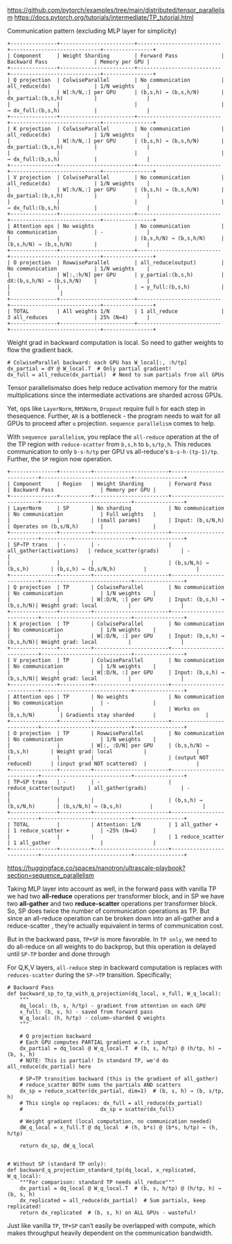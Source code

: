 

https://github.com/pytorch/examples/tree/main/distributed/tensor_parallelism
https://docs.pytorch.org/tutorials/intermediate/TP_tutorial.html






Communication pattern (excluding MLP layer for simplicity)
```
+---------------+------------------------+---------------------------+-----------------------------+----------------+
| Component     | Weight Sharding        | Forward Pass              | Backward Pass               | Memory per GPU |
+---------------+------------------------+---------------------------+-----------------------------+----------------+
| Q projection  | ColwiseParallel        | No communication          | all_reduce(dx)              | 1/N weights    |
|               | W[:h/N,:] per GPU      | (b,s,h) → (b,s,h/N)       | dx_partial:(b,s,h)          |                |
|               |                        |                           | → dx_full:(b,s,h)           |                |
+---------------+------------------------+---------------------------+-----------------------------+----------------+
| K projection  | ColwiseParallel        | No communication          | all_reduce(dx)              | 1/N weights    |
|               | W[:h/N,:] per GPU      | (b,s,h) → (b,s,h/N)       | dx_partial:(b,s,h)          |                |
|               |                        |                           | → dx_full:(b,s,h)           |                |
+---------------+------------------------+---------------------------+-----------------------------+----------------+
| V projection  | ColwiseParallel        | No communication          | all_reduce(dx)              | 1/N weights    |
|               | W[:h/N,:] per GPU      | (b,s,h) → (b,s,h/N)       | dx_partial:(b,s,h)          |                |
|               |                        |                           | → dx_full:(b,s,h)           |                |
+---------------+------------------------+---------------------------+-----------------------------+----------------+
| Attention ops | No weights             | No communication          | No communication            | -              |
|               |                        | (b,s,h/N) → (b,s,h/N)     | (b,s,h/N) → (b,s,h/N)       |                |
+---------------+------------------------+---------------------------+-----------------------------+----------------+
| O projection  | RowwiseParallel        | all_reduce(output)        | No communication            | 1/N weights    |
|               | W[:,:h/N] per GPU      | y_partial:(b,s,h)         | dX:(b,s,h/N) → (b,s,h/N)    |                |
|               |                        | → y_full:(b,s,h)          |                             |                |
+---------------+------------------------+---------------------------+-----------------------------+----------------+
| TOTAL         | All weights 1/N        | 1 all_reduce              | 3 all_reduces               | 25% (N=4)      |
+---------------+------------------------+---------------------------+-----------------------------+----------------+
```
Weight grad in backward computation is local. So need to gather weights to flow the gradient back.


```
# ColwiseParallel backward: each GPU has W_local[:, :h/tp]
dx_partial = dY @ W_local.T  # Only partial gradient!
dx_full = all_reduce(dx_partial)  # Need to sum partials from all GPUs
```

Tensor parallelismalso does help reduce activation memory for the matrix multiplications since the intermediate activations are sharded across GPUs.

Yet, ops like `LayerNorm`, `RMSNorm`, `Dropout` require full `h` for each step in thesequence. Further, `AR` is a bottleneck - the program needs to wait for all GPUs to proceed after `o` projection. `sequence parallelism` comes to help.

With `sequence parallelism`, you replace the `all-reduce` operation at the of the TP region with `reduce-scatter` from `b,s,h` to `b,s/tp,h`. This reduces communication to only `b·s·h/tp` per GPU vs all-reduce's `b·s·h·(tp-1)/tp`. Further, the `SP` region now operation.


```
+---------------+----------+------------------------+---------------------------+-----------------------------+----------------+
| Component     | Region   | Weight Sharding        | Forward Pass              | Backward Pass               | Memory per GPU |
+---------------+----------+------------------------+---------------------------+-----------------------------+----------------+
| LayerNorm     | SP       | No sharding            | No communication          | No communication            | Full weights   |
|               |          | (small params)         | Input: (b,s/N,h)          | Operates on (b,s/N,h)       |                |
+---------------+----------+------------------------+---------------------------+-----------------------------+----------------+
| SP→TP trans   | -        | -                      | all_gather(activations)   | reduce_scatter(grads)       | -              |
|               |          |                        | (b,s/N,h) → (b,s,h)       | (b,s,h) → (b,s/N,h)         |                |
+---------------+----------+------------------------+---------------------------+-----------------------------+----------------+
| Q projection  | TP       | ColwiseParallel        | No communication          | No communication            | 1/N weights    |
|               |          | W[:D/N, :] per GPU     | Input: (b,s,h) → (b,s,h/N)| Weight grad: local          |                |
+---------------+----------+------------------------+---------------------------+-----------------------------+----------------+
| K projection  | TP       | ColwiseParallel        | No communication          | No communication            | 1/N weights    |
|               |          | W[:D/N, :] per GPU     | Input: (b,s,h) → (b,s,h/N)| Weight grad: local          |                |
+---------------+----------+------------------------+---------------------------+-----------------------------+----------------+
| V projection  | TP       | ColwiseParallel        | No communication          | No communication            | 1/N weights    |
|               |          | W[:D/N, :] per GPU     | Input: (b,s,h) → (b,s,h/N)| Weight grad: local          |                |
+---------------+----------+------------------------+---------------------------+-----------------------------+----------------+
| Attention ops | TP       | No weights             | No communication          | No communication            | -              |
|               |          |                        | Works on (b,s,h/N)        | Gradients stay sharded      |                |
+---------------+----------+------------------------+---------------------------+-----------------------------+----------------+
| O projection  | TP       | RowwiseParallel        | No communication          | No communication            | 1/N weights    |
|               |          | W[:, :D/N] per GPU     | (b,s,h/N) → (b,s,h)       | Weight grad: local          |                |
|               |          |                        | (output NOT reduced)      | (input grad NOT scattered)  |                |
+---------------+----------+------------------------+---------------------------+-----------------------------+----------------+
| TP→SP trans   | -        | -                      | reduce_scatter(output)    | all_gather(grads)           | -              |
|               |          |                        | (b,s,h) → (b,s/N,h)       | (b,s/N,h) → (b,s,h)         |                |
+---------------+----------+------------------------+---------------------------+-----------------------------+----------------+
| TOTAL         |          | Attention: 1/N         | 1 all_gather +            | 1 reduce_scatter +          | ~25% (N=4)     |
|               |          |                        | 1 reduce_scatter          | 1 all_gather                |                |
+---------------+----------+------------------------+---------------------------+-----------------------------+----------------+
```







https://huggingface.co/spaces/nanotron/ultrascale-playbook?section=sequence_parallelism

Taking MLP layer into account as well, in the forward pass with vanilla TP we had two **all-reduce** operations per transformer block, and in SP we have two **all-gather** and two **reduce-scatter** operations per transformer block. So, SP does twice the number of communication operations as TP. But since an all-reduce operation can be broken down into an all-gather and a reduce-scatter , they’re actually equivalent in terms of communication cost.

But in the backward pass, `TP+SP` is more favorable. In `TP only`, we need to do all-reduce on all weights to do backprop, but this operation is delayed until `SP-TP` border and done through 

For Q,K,V layers, `all-reduce` step in backward computation is replaces with `reduces-scatter` during the `SP->TP` transition. Specifically;

```
# Backward Pass  
def backward_sp_to_tp_with_q_projection(dq_local, x_full, W_q_local):
    """
    dq_local: (b, s, h/tp) - gradient from attention on each GPU
    x_full: (b, s, h) - saved from forward pass
    W_q_local: (h, h/tp) - column-sharded Q weights
    """
    
    # Q projection backward
    # Each GPU computes PARTIAL gradient w.r.t input
    dx_partial = dq_local @ W_q_local.T  # (b, s, h/tp) @ (h/tp, h) → (b, s, h)
    # NOTE: This is partial! In standard TP, we'd do all_reduce(dx_partial) here
    
    # SP→TP transition backward (this is the gradient of all_gather)
    # reduce_scatter BOTH sums the partials AND scatters
    dx_sp = reduce_scatter(dx_partial, dim=1)  # (b, s, h) → (b, s/tp, h)
    # This single op replaces: dx_full = all_reduce(dx_partial)
    #                         dx_sp = scatter(dx_full)
    
    # Weight gradient (local computation, no communication needed)
    dW_q_local = x_full.T @ dq_local  # (h, b*s) @ (b*s, h/tp) → (h, h/tp)
    
    return dx_sp, dW_q_local


# Without SP (standard TP only):
def backward_q_projection_standard_tp(dq_local, x_replicated, W_q_local):
    """For comparison: standard TP needs all_reduce"""
    dx_partial = dq_local @ W_q_local.T  # (b, s, h/tp) @ (h/tp, h) → (b, s, h)
    dx_replicated = all_reduce(dx_partial)  # Sum partials, keep replicated!
    return dx_replicated  # (b, s, h) on ALL GPUs - wasteful!
```


Just like vanilla `TP`, `TP+SP` can’t easily be overlapped with compute, which makes throughput heavily dependent on the communication bandwidth.